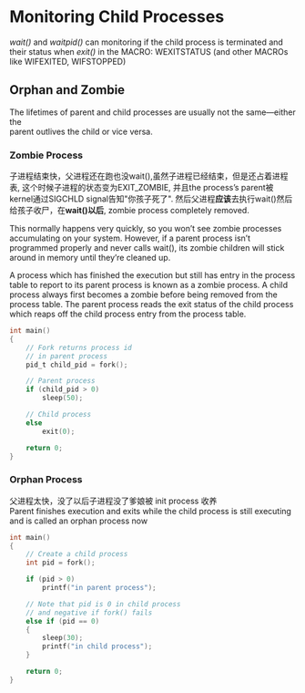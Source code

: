 # Monitoring Child Processes

_wait\(\)_ and _waitpid\(\)_ can monitoring if the child process is terminated and their status when _exit\(\)_ in the MACRO: WEXITSTATUS \(and other MACROs like WIFEXITED, WIFSTOPPED\)

## Orphan and Zombie

The lifetimes of parent and child processes are usually not the same—either the  
parent outlives the child or vice versa.

### Zombie Process

子进程结束快，父进程还在跑也没wait\(\),虽然子进程已经结束，但是还占着进程表, 这个时候子进程的状态变为EXIT_ZOMBIE, 并且the process’s parent被kernel通过SIGCHLD signal告知"你孩子死了". 然后父进程**应该**去执行wait()然后给孩子收尸，在**wait()以后**, zombie process completely removed.

This normally happens very quickly, so you won’t see zombie processes accumulating on your system. However, if a parent process isn’t programmed properly and never calls wait(), its zombie children will stick around in memory until they’re cleaned up.

A process which has finished the execution but still has entry in the process table to report to its parent process is known as a zombie process. A child process always first becomes a zombie before being removed from the process table. The parent process reads the exit status of the child process which reaps off the child process entry from the process table.

```c
int main()
{
    // Fork returns process id
    // in parent process
    pid_t child_pid = fork();

    // Parent process 
    if (child_pid > 0)
        sleep(50);

    // Child process
    else       
        exit(0);

    return 0;
}
```

### Orphan Process

父进程太快，没了以后子进程没了爹娘被 init process 收养  
Parent finishes execution and exits while the child process is still executing and is called an orphan process now

```c
int main()
{
    // Create a child process      
    int pid = fork();

    if (pid > 0)
        printf("in parent process");

    // Note that pid is 0 in child process
    // and negative if fork() fails
    else if (pid == 0)
    {
        sleep(30);
        printf("in child process");
    }

    return 0;
}
```



